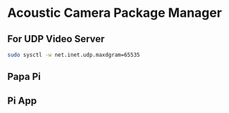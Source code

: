 
# Acoustic Camera Package Manager


## For UDP Video Server
```zsh
sudo sysctl -w net.inet.udp.maxdgram=65535
```




## Papa Pi



## Pi App














